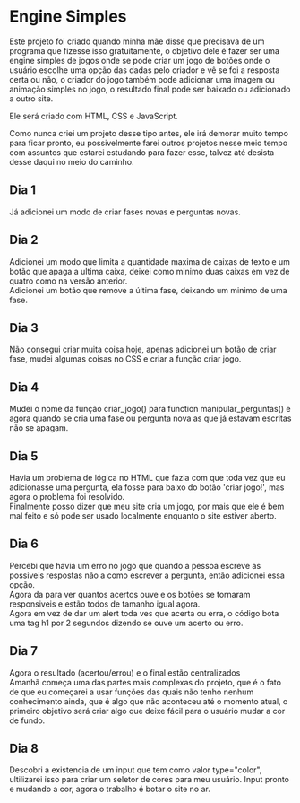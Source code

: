 # Engine Simples

Este projeto foi criado quando minha mãe disse que precisava de um 
programa que fizesse isso gratuitamente, o objetivo dele é fazer ser
uma engine simples de jogos onde se pode criar um jogo de botões onde
o usuário escolhe uma opção das dadas pelo criador e vê se foi a resposta certa
ou não, o criador do jogo também pode adicionar uma imagem ou animação
simples no jogo, o resultado final pode ser baixado ou adicionado a outro
site.

Ele será criado com HTML, CSS e JavaScript.

Como nunca criei um projeto desse tipo antes, ele irá demorar muito tempo
para ficar pronto, eu possivelmente farei outros projetos nesse meio tempo
com assuntos que estarei estudando para fazer esse, talvez até desista desse daqui
no meio do caminho.

## Dia 1
Já adicionei um modo de criar fases novas e perguntas novas.

## Dia 2
Adicionei um modo que limita a quantidade maxima de caixas de texto e um botão que apaga
a ultima caixa, deixei como minimo duas caixas em vez de quatro como na versão anterior.<br>
Adicionei um botão que remove a última fase, deixando um minimo de uma fase.

## Dia 3
Não consegui criar muita coisa hoje, apenas adicionei um botão de criar fase, mudei algumas
coisas no CSS e criar a função criar jogo.

## Dia 4
Mudei o nome da função criar_jogo() para function manipular_perguntas() e agora quando se
cria uma fase ou pergunta nova as que já estavam escritas não se apagam.

## Dia 5
Havia um problema de lógica no HTML que fazia com que toda vez que eu adicionasse uma 
pergunta, ela fosse para baixo do botão 'criar jogo!', mas agora o problema foi resolvido.<br>
Finalmente posso dizer que meu site cria um jogo, por mais que ele é bem mal feito e só pode
ser usado localmente enquanto o site estiver aberto.

## Dia 6
Percebi que havia um erro no jogo que quando a pessoa escreve as possiveis respostas não a 
como escrever a pergunta, então adicionei essa opção.<br>
Agora da para ver quantos acertos ouve e os botões se tornaram responsiveis e estão todos de tamanho
igual agora.<br>
Agora em vez de dar um alert toda ves que acerta ou erra, o código bota uma tag h1 por 2 segundos
dizendo se ouve um acerto ou erro.

## Dia 7
Agora o resultado (acertou/errou) e o final estão centralizados<br>
Amanhã começa uma das partes mais complexas do projeto, que é o fato de que eu começarei a usar funções 
das quais não tenho nenhum conhecimento ainda, que é algo que não aconteceu até o momento atual, o primeiro 
objetivo será criar algo que deixe fácil para o usuário mudar a cor de fundo.

## Dia 8
Descobri a existencia de um input que tem como valor type="color", ultilizarei isso para criar um seletor de 
cores para meu usuário.
Input pronto e mudando a cor, agora o trabalho é botar o site no ar.